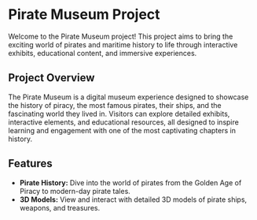 # Pirate Museum Project

Welcome to the Pirate Museum project! This project aims to bring the exciting world of pirates and maritime history to life through interactive exhibits, educational content, and immersive experiences.

## Project Overview

The Pirate Museum is a digital museum experience designed to showcase the history of piracy, the most famous pirates, their ships, and the fascinating world they lived in. Visitors can explore detailed exhibits, interactive elements, and educational resources, all designed to inspire learning and engagement with one of the most captivating chapters in history.

## Features

- **Pirate History:** Dive into the world of pirates from the Golden Age of Piracy to modern-day pirate tales.
- **3D Models:** View and interact with detailed 3D models of pirate ships, weapons, and treasures.